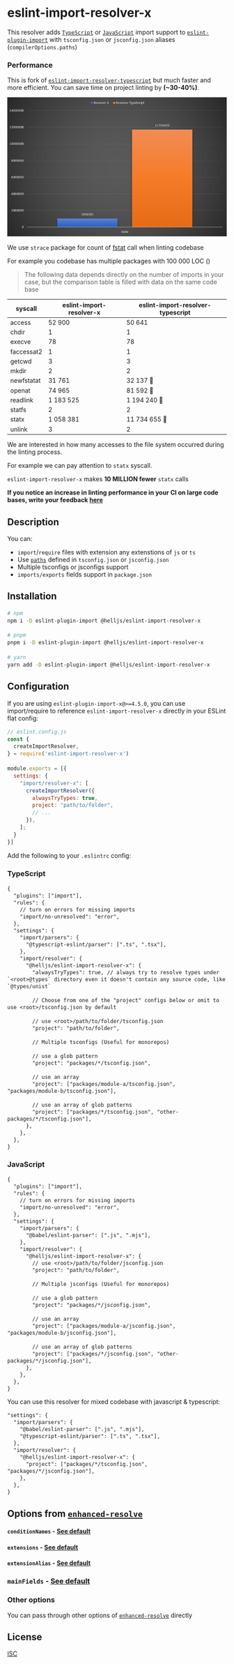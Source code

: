 # eslint-import-resolver-x

This resolver adds [`TypeScript`][] or [`JavaScript`][] import support to [`eslint-plugin-import`][] with `tsconfig.json` or `jsconfig.json` aliases (`compilerOptions.paths`)

### Performance

This is fork of [`eslint-import-resolver-typescript`][] but much faster and more efficient. You can save time on project linting by **(~30-40%)**.

![eslint-import-resolver-x vs eslint-import-resolver-typescript](image.png)

We use `strace` package for count of [fstat](`https://nodejs.org/api/fs.html#fsfstatsyncfd-options`) call when linting codebase

For example you codebase has multiple packages with 100 000 LOC ()

> The following data depends directly on the number of imports in your case, but the comparison table is filled with data on the same code base

| syscall    | eslint-import-resolver-x | eslint-import-resolver-typescript |
| ---------- | ------------------------ | --------------------------------- |
| access     | 52 900                   | 50 641                            |
| chdir      | 1                        | 1                                 |
| execve     | 78                       | 78                                |
| faccessat2 | 1                        | 1                                 |
| getcwd     | 3                        | 3                                 |
| mkdir      | 2                        | 2                                 |
| newfstatat | 31 761                   | 32 137 🔺                         |
| openat     | 74 965                   | 81 592 🔺                         |
| readlink   | 1 183 525                | 1 194 240 🔺                      |
| statfs     | 2                        | 2                                 |
| statx      | 1 058 381                | 11 734 655 🔺                     |
| unlink     | 3                        | 2                                 |

We are interested in how many accesses to the file system occurred during the linting process.

For example we can pay attention to `statx` syscall.

`eslint-import-resolver-x` makes **10 MILLION fewer** `statx` calls

**If you notice an increase in linting performance in your CI on large code bases, write your feedback [here](https://github.com/helljs/eslint-import-resolver-x/discussions/1)**

## Description

You can:

- `import`/`require` files with extension any extenstions of `js` or `ts`
- Use [`paths`](https://www.typescriptlang.org/docs/handbook/module-resolution.html#path-mapping) defined in `tsconfig.json` or `jsconfig.json`
- Multiple tsconfigs or jsconfigs support
- `imports/exports` fields support in `package.json`

## Installation

```sh
# npm
npm i -D eslint-plugin-import @helljs/eslint-import-resolver-x

# pnpm
pnpm i -D eslint-plugin-import @helljs/eslint-import-resolver-x

# yarn
yarn add -D eslint-plugin-import @helljs/eslint-import-resolver-x
```

## Configuration

If you are using `eslint-plugin-import-x@>=4.5.0`, you can use import/require to reference `eslint-import-resolver-x` directly in your ESLint flat config:

```js
// eslint.config.js
const {
  createImportResolver,
} = require('eslint-import-resolver-x')

module.exports = [{
  settings: {
    "import/resolver-x": [
      createImportResolver({
        alwaysTryTypes: true,
        project: "path/to/folder",
        // ...
      }),
    ];
  }
}]
```

Add the following to your `.eslintrc` config:

### TypeScript

```jsonc
{
  "plugins": ["import"],
  "rules": {
    // turn on errors for missing imports
    "import/no-unresolved": "error",
  },
  "settings": {
    "import/parsers": {
      "@typescript-eslint/parser": [".ts", ".tsx"],
    },
    "import/resolver": {
      "@helljs/eslint-import-resolver-x": {
        "alwaysTryTypes": true, // always try to resolve types under `<root>@types` directory even it doesn't contain any source code, like `@types/unist`

        // Choose from one of the "project" configs below or omit to use <root>/tsconfig.json by default

        // use <root>/path/to/folder/tsconfig.json
        "project": "path/to/folder",

        // Multiple tsconfigs (Useful for monorepos)

        // use a glob pattern
        "project": "packages/*/tsconfig.json",

        // use an array
        "project": ["packages/module-a/tsconfig.json", "packages/module-b/tsconfig.json"],

        // use an array of glob patterns
        "project": ["packages/*/tsconfig.json", "other-packages/*/tsconfig.json"],
      },
    },
  },
}
```

### JavaScript

```jsonc
{
  "plugins": ["import"],
  "rules": {
    // turn on errors for missing imports
    "import/no-unresolved": "error",
  },
  "settings": {
    "import/parsers": {
      "@babel/eslint-parser": [".js", ".mjs"],
    },
    "import/resolver": {
      "@helljs/eslint-import-resolver-x": {
        // use <root>/path/to/folder/jsconfig.json
        "project": "path/to/folder",

        // Multiple jsconfigs (Useful for monorepos)

        // use a glob pattern
        "project": "packages/*/jsconfig.json",

        // use an array
        "project": ["packages/module-a/jsconfig.json", "packages/module-b/jsconfig.json"],

        // use an array of glob patterns
        "project": ["packages/*/jsconfig.json", "other-packages/*/jsconfig.json"],
      },
    },
  },
}
```

You can use this resolver for mixed codebase with javascript & typescript:

```jsonc
"settings": {
  "import/parsers": {
    "@babel/eslint-parser": [".js", ".mjs"],
    "@typescript-eslint/parser": [".ts", ".tsx"],
  },
  "import/resolver": {
    "@helljs/eslint-import-resolver-x": {
      "project": ["packages/*/tsconfig.json", "packages/*/jsconfig.json"],
    },
  },
}
```

## Options from [`enhanced-resolve`][]

#### `conditionNames` - [See default](src/default.ts#1)

#### `extensions` - [See default](src/default.ts#20)

#### `extensionAlias` - [See default](src/default.ts#22)

### `mainFields` - [See default](src/default.ts#35)

### Other options

You can pass through other options of [`enhanced-resolve`][] directly

## License

[ISC][]

[`eslint-plugin-import`]: https://www.npmjs.com/package/eslint-plugin-import
[`enhanced-resolve`]: https://www.npmjs.com/package/enhanced-resolve
[`typescript`]: https://www.typescriptlang.org
[`javascript`]: https://ecma-international.org/
[isc]: https://opensource.org/licenses/ISC
[`eslint-import-resolver-typescript`]: https://www.npmjs.com/package/eslint-import-resolver-typescript
